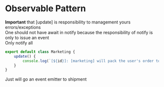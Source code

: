# Observable Pattern

**Important** that [update] is responsibility to management yours errors/exceptions  
One should not have await in notify because the responsibility of notify is only to issue an event  
Only notify all
```js
export default class Marketing {
	update() {
		console.log(`[${id}]: [marketing] will pack the user's order to [${userName}]`);
	}
}
```

Just will go an event emitter to shipment
